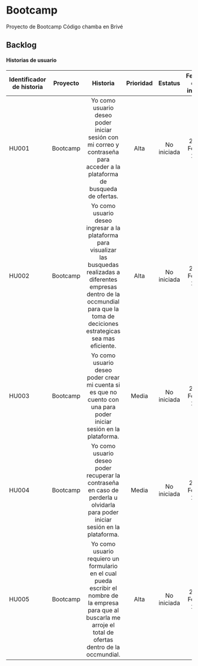 # Bootcamp
Proyecto de Bootcamp  Código chamba en Brivé

## Backlog
#### Historias de usuario

| Identificador de historia| Proyecto  | Historia | Prioridad | Estatus | Fecha de inicio | Sprint |
| ------------------ |:---------:|:--------:|:---------:|:-------:|:-----------:|----------:|
| HU001              | Bootcamp | Yo como usuario deseo poder iniciar sesión con mi correo y contraseña para acceder a la plataforma de busqueda de ofertas. | Alta | No iniciada | 28-Feb-22 | Sprint 1 |
| HU002              | Bootcamp | Yo como usuario deseo ingresar a la plataforma para visualizar las busquedas realizadas a diferentes empresas dentro de la occmundial para que la toma de deciciones estrategicas sea mas eficiente. | Alta | No iniciada | 28-Feb-22 | Sprint 1 |
| HU003              | Bootcamp | Yo como usuario deseo poder crear mi cuenta si es que no cuento con una para poder iniciar sesión en la plataforma. | Media | No iniciada | 28-Feb-22 | Sprint 1 |
| HU004              | Bootcamp | Yo como usuario deseo poder recuperar la contraseña en caso de perderla u olvidarla para poder iniciar sesión en la plataforma. | Media | No iniciada | 28-Feb-22 | Sprint 1 |
| HU005              | Bootcamp | Yo como usuario requiero un formulario en el cual pueda escribir el nombre de la empresa para que al buscarla  me arroje el total de ofertas dentro de la occmundial. | Alta | No iniciada | 28-Feb-22 | Sprint 1 |
